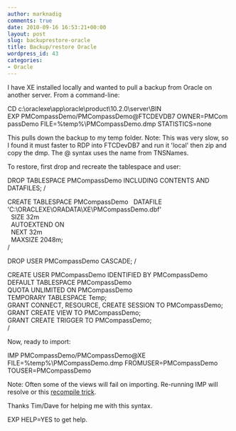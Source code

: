 ```yaml
---
author: marknadig
comments: true
date: 2010-09-16 16:53:21+00:00
layout: post
slug: backuprestore-oracle
title: Backup/restore Oracle
wordpress_id: 43
categories:
- Oracle
---
```


I have XE installed locally and wanted to pull a backup from Oracle on another server. From a command-line:

CD c:\oraclexe\app\oracle\product\10.2.0\server\BIN
EXP PMCompassDemo/PMCompassDemo@FTCDEVDB7 OWNER=PMCompassDemo FILE=%temp%\PMCompassDemo.dmp STATISTICS=none

This pulls down the backup to my temp folder. Note: This was very slow, so I found it must faster to RDP into FTCDevDB7 and run it 'local' then zip and copy the dmp. The @ syntax uses the name from TNSNames.

To restore, first drop and recreate the tablespace and user:

DROP TABLESPACE PMCompassDemo INCLUDING CONTENTS AND DATAFILES;
/ 

CREATE TABLESPACE PMCompassDemo
  DATAFILE 'C:\ORACLEXE\ORADATA\XE\PMCompassDemo.dbf'   
  SIZE 32m   
  AUTOEXTEND ON   
  NEXT 32m   
  MAXSIZE 2048m;  
/

DROP USER PMCompassDemo CASCADE;
/

CREATE USER PMCompassDemo IDENTIFIED BY PMCompassDemo
DEFAULT TABLESPACE PMCompassDemo   
QUOTA UNLIMITED ON PMCompassDemo  
TEMPORARY TABLESPACE Temp;  
GRANT CONNECT, RESOURCE, CREATE SESSION TO PMCompassDemo;  
GRANT CREATE VIEW TO PMCompassDemo;  
GRANT CREATE TRIGGER TO PMCompassDemo;  
/ 

Now, ready to import:

IMP PMCompassDemo/PMCompassDemo@XE FILE=%temp%\PMCompassDemo.dmp FROMUSER=PMCompassDemo TOUSER=PMCompassDemo

Note: Often some of the views will fail on importing. Re-running IMP will resolve or this [recompile trick](/personal/marknadig/Blog/Lists/Posts/ViewPost.aspx?ID=160).

Thanks Tim/Dave for helping me with this syntax.

EXP HELP=YES to get help.
